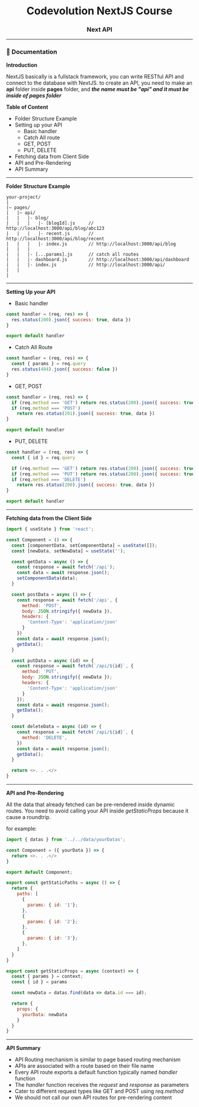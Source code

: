 <div align='center'><h1>Codevolution NextJS Course</h1>
<h3>Next API</h3>
</div>
<hr />

### 📃 Documentation

**Introduction**

NextJS basically is a fullstack framework, you can write RESTful API and connect to the database with NextJS.
to create an API, you need to make an **api** folder inside **pages** folder, and **_the name must be "api" and it must be inside of pages folder_**

**Table of Content**

- Folder Structure Example
- Setting up your API
  - Basic handler
  - Catch All route
  - GET, POST
  - PUT, DELETE
- Fetching data from Client Side
- API and Pre-Rendering
- API Summary

<hr />

**Folder Structure Example**

```
your-project/
|
|– pages/
|   |– api/
|   |   |- blog/
|   |   |   |- [blogId].js     // http://localhost:3000/api/blog/abc123
|   |   |   |- recent.js       // http://localhost:3000/api/blog/recent
|   |   |   |- index.js        // http://localhost:3000/api/blog
|   |   |
|   |   |- [...params].js      // catch all routes
|   |   |- dashboard.js        // http://localhost:3000/api/dashboard
|   |   |- index.js            // http://localhost:3000/api/
|   |
|
```

<hr />

**Setting Up your API**

- Basic handler

```js
const handler = (req, res) => {
  res.status(200).json({ success: true, data })
}

export default handler
```

- Catch All Route

```js
const handler = (req, res) => {
  const { params } = req.query
  res.status(404).json({ success: false })
}
```

- GET, POST

```js
const handler = (req, res) => {
  if (req.method === 'GET') return res.status(200).json({ success: true, data })
  if (req.method === 'POST')
    return res.status(201).json({ success: true, data })
}

export default handler
```

- PUT, DELETE

```js
const handler = (req, res) => {
  const { id } = req.query

  if (req.method === 'GET') return res.status(200).json({ success: true, data })
  if (req.method === 'PUT') return res.status(200).json({ success: true, data })
  if (req.method === 'DELETE')
    return res.status(200).json({ success: true, data })
}

export default handler
```

<hr />

**Fetching data from the Client Side**

```js
import { useState } from 'react';

const Component = () => {
  const [componentData, setComponentData] = useState([]);
  const [newData, setNewData] = useState('');

  const getData = async () => {
    const response = await fetch('/api');
    const data = await response.json();
    setComponentData(data);
  }

  const postData = async () => {
    const response = await fetch('/api', {
      method: 'POST',
      body: JSON.stringify({ newData }),
      headers: {
        'Content-Type': 'application/json'
      }
    })
    const data = await response.json();
    getData();
  }

  const putData = async (id) => {
    const response = await fetch(`/api/${id}`, {
      method: 'PUT',
      body: JSON.stringify({ newData });
      headers: {
        'Content-Type': 'application/json'
      }
    });
    const data = await response.json();
    getData();
  }

  const deleteData = async (id) => {
    const response = await fetch(`/api/${id}`, {
      method: 'DELETE',
    })
    const data = await response.json();
    getData();
  }

  return <>. . .</>
}
```

<hr />

**API and Pre-Rendering**

All the data that already fetched can be pre-rendered inside dynamic routes. You need to avoid calling your API inside _getStaticProps_ because it cause a roundtrip.

for example:

```js
import { datas } from '../../data/yourDatas';

const Component = ({ yourData }) => {
  return <>. . .</>
}

export default Component;

export const getStaticPaths = async () => {
  return {
    paths: [
      {
        params: { id: '1'};
      },
      {
        params: { id: '2'};
      },
      {
        params: { id: '3'};
      },
    ]
  }
}

export const getStaticProps = async (context) => {
  const { params } = context;
  const { id } = params

  const newData = datas.find(data => data.id === id);

  return {
    props: {
      yourData: newData
    }
  }
}
```

<hr />

**API Summary**

- API Routing mechanism is similar to page based routing mechanism
- APIs are associated with a route based on their file name
- Every API route exports a default function typically named _handler_ function
- The _handler_ function receives the _request_ and _response_ as parameters
- Cater to different request types like GET and POST using _req.method_
- We should not call our own API routes for pre-rendering content
